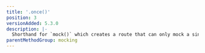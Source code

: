 ```yaml
---
title: '.once()'
position: 3
versionAdded: 5.3.0
description: |-
  Shorthand for `mock()` which creates a route that can only mock a single request. (see `repeat` option above)
parentMethodGroup: mocking
---
```

